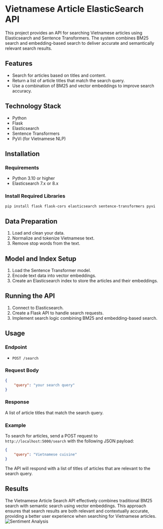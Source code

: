 
# Vietnamese Article ElasticSearch API

This project provides an API for searching Vietnamese articles using Elasticsearch and Sentence Transformers. The system combines BM25 search and embedding-based search to deliver accurate and semantically relevant search results.

## Features

- Search for articles based on titles and content.
- Return a list of article titles that match the search query.
- Use a combination of BM25 and vector embeddings to improve search accuracy.

## Technology Stack

- Python
- Flask
- Elasticsearch
- Sentence Transformers
- PyVi (for Vietnamese NLP)

## Installation

### Requirements

- Python 3.10 or higher
- Elasticsearch 7.x or 8.x

### Install Required Libraries

```sh
pip install flask flask-cors elasticsearch sentence-transformers pyvi
```

## Data Preparation

1. Load and clean your data.
2. Normalize and tokenize Vietnamese text.
3. Remove stop words from the text.

## Model and Index Setup

1. Load the Sentence Transformer model.
2. Encode text data into vector embeddings.
3. Create an Elasticsearch index to store the articles and their embeddings.

## Running the API

1. Connect to Elasticsearch.
2. Create a Flask API to handle search requests.
3. Implement search logic combining BM25 and embedding-based search.

## Usage

### Endpoint

- `POST /search`

### Request Body

```json
{
    "query": "your search query"
}
```

### Response

A list of article titles that match the search query.

### Example

To search for articles, send a POST request to `http://localhost:5000/search` with the following JSON payload:

```json
{
    "query": "Vietnamese cuisine"
}
```

The API will respond with a list of titles of articles that are relevant to the search query.

## Results

The Vietnamese Article Search API effectively combines traditional BM25 search with semantic search using vector embeddings. This approach ensures that search results are both relevant and contextually accurate, providing a better user experience when searching for Vietnamese articles.
![Sentiment Analysis]([https://github.com/haotran0103/Vietnamese-Article-Search-API-using-Elasticsearch-and-Sentence-Transformers/blob/master/image.png])
